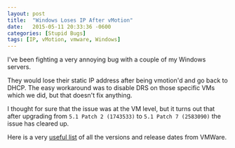 ```yaml
---
layout: post
title:  "Windows Loses IP After vMotion"
date:   2015-05-11 20:33:36 -0600
categories: [Stupid Bugs]
tags: [IP, vMotion, vmware, Windows]
---
```


I've been fighting a very annoying bug with a couple of my Windows servers.

They would lose their static IP address after being vmotion'd and go back to DHCP. The easy workaround was to disable DRS on those specific VMs which we did, but that doesn't fix anything.

I thought for sure that the issue was at the VM level, but it turns out that after upgrading from `5.1 Patch 2 (1743533)` to `5.1 Patch 7 (2583090)` the issue has cleared up.

Here is a very [useful list](http://kb.vmware.com/selfservice/microsites/search.do?language=en_US&cmd=displayKC&externalId=1014508#ESX) of all the versions and release dates from VMWare.
